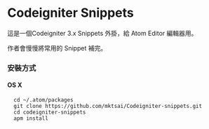 # Codeigniter Snippets

這是一個Codeigniter 3.x Snippets 外掛，給 Atom Editor 編輯器用。

作者會慢慢將常用的 Snippet 補完。

### 安裝方式
#### OS X
```
  cd ~/.atom/packages
  git clone https://github.com/mktsai/Codeigniter-snippets.git
  cd codeigniter-snippets
  apm install
```
